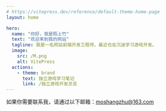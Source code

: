 ```yaml
---
# https://vitepress.dev/reference/default-theme-home-page
layout: home

hero:
  name: "你好，我是陌上竹"
  text: "欢迎来到我的网站"
  tagline: 我是一名网站前端开发工程师，最近也在沉迷学习游戏开发。
  image:
    src: /M.png
    alt: VitePress
  actions:
    - theme: brand
      text: 独立游戏学习笔记
      link: /独立游戏开发总览
---
```


如果你需要联系我，请通过以下邮箱：moshangzhu@163.com